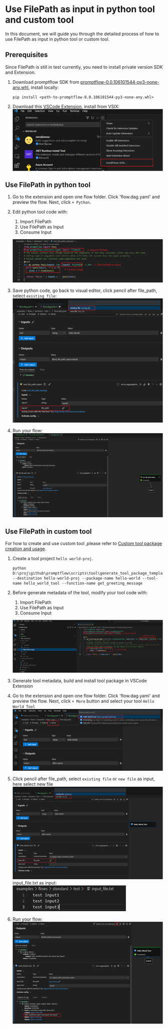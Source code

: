 # Use FilePath as input in python tool and custom tool

In this document, we will guide you through the detailed process of how to use FilePath as input in python tool or custom tool.

## Prerequisites

Since FilePath is still in test currently, you need to install private version SDK and Extension.

1. Download promptflow SDK from [promptflow-0.0.106101544-py3-none-any.whl](https://msdata.visualstudio.com/_apis/resources/Containers/212274629/promptflow?itemPath=promptflow%2Fpromptflow-0.0.106101544-py3-none-any.whl), install locally:
    ```
    pip install <path-to-promptflow-0.0.106101544-py3-none-any.whl>
    ```

2. Download this [VSCode Extension](https://aka.ms/pfvsctest), install from VSIX: 
    ![install from vsix](../../media/how-to-guides/develop-a-tool/install_from_vsix.png)

## Use FilePath in python tool

1. Go to the extension and open one flow folder. Click 'flow.dag.yaml' and preview the flow. Next, click `+ Python`.
2. Edit python tool code with:
   1. Import FilePath
   2. Use FilePath as Input
   3. Consume Input

   ![update python tool](../../media/how-to-guides/develop-a-tool/update_python_tool_with_file_path.png)
3. Save python code, go back to visual editor, click pencil after file_path, select `existing file`: 
   ![python tool existing file](../../media/how-to-guides/develop-a-tool/python_tool_existing_file.png)
4. Run your flow: 
   ![python tool output](../../media/how-to-guides/develop-a-tool/python_tool_output.png)

## Use FilePath in custom tool

For how to create and use custom tool ,please refer to [Custom tool package creation and usage](../how-to-create-and-use-your-own-tool-package.md).

1. Create a tool project `hello world-proj`.
    ```
    python D:\proj\github\promptflow\scripts\tool\generate_tool_package_template.py --destination hello-world-proj --package-name hello-world --tool-name hello_world_tool --function-name get_greeting_message
    ```
2. Before generate metadata of the tool, modify your tool code with:
   1. Import FilePath
   2. Use FilePath as Input
   3. Consume Input

   ![update custom tool](../../media/how-to-guides/develop-a-tool/update_custom_tool_with_file_path.png)
3. Generate tool metadata, build and install tool package in VSCode Extension
4. Go to the extension and open one flow folder. Click 'flow.dag.yaml' and preview the flow. Next, click `+ More` button and select your tool `Hello World Tool` 
   ![use custom tool](../../media/how-to-guides/develop-a-tool/use_custom_tool.png)
5. Click pencil after file_path, select `existing file` or `new file` as input, here select new file 
   ![file path use new file](../../media/how-to-guides/develop-a-tool/file_path_new_file.png)
   input_file.txt as input: 
   ![input file txt](../../media/how-to-guides/develop-a-tool/input_file.png)
6. Run your flow: 
   ![flow output](../../media/how-to-guides/develop-a-tool/custom_tool_output.png)